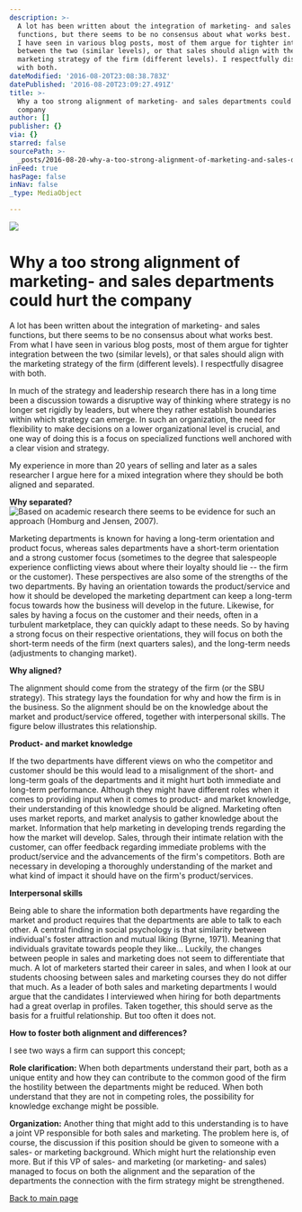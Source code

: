 ```yaml
---
description: >-
  A lot has been written about the integration of marketing- and sales
  functions, but there seems to be no consensus about what works best. From what
  I have seen in various blog posts, most of them argue for tighter integration
  between the two (similar levels), or that sales should align with the
  marketing strategy of the firm (different levels). I respectfully disagree
  with both.
dateModified: '2016-08-20T23:08:38.783Z'
datePublished: '2016-08-20T23:09:27.491Z'
title: >-
  Why a too strong alignment of marketing- and sales departments could hurt the
  company
author: []
publisher: {}
via: {}
starred: false
sourcePath: >-
  _posts/2016-08-20-why-a-too-strong-alignment-of-marketing-and-sales-departmen.md
inFeed: true
hasPage: false
inNav: false
_type: MediaObject

---
```

![](https://the-grid-user-content.s3-us-west-2.amazonaws.com/3d130e08-c1a1-4eeb-983c-f16ec4bbcadb.jpg)

# Why a too strong alignment of marketing- and sales departments could hurt the company

A lot has been written about the integration of marketing- and sales functions, but there seems to be no consensus about what works best. From what I have seen in various blog posts, most of them argue for tighter integration between the two (similar levels), or that sales should align with the marketing strategy of the firm (different levels). I respectfully disagree with both.

In much of the strategy and leadership research there has in a long time been a discussion towards a disruptive way of thinking where strategy is no longer set rigidly by leaders, but where they rather establish boundaries within which strategy can emerge. In such an organization, the need for flexibility to make decisions on a lower organizational level is crucial, and one way of doing this is a focus on specialized functions well anchored with a clear vision and strategy.

My experience in more than 20 years of selling and later as a sales researcher I argue here for a mixed integration where they should be both aligned and separated.

**Why separated?**
![Based on academic research there seems to be evidence for such an approach (Homburg and Jensen, 2007).](https://the-grid-user-content.s3-us-west-2.amazonaws.com/816fe1ce-6ec3-43b5-80d5-8dfafbd01b51.jpg)

Marketing departments is known for having a long-term orientation and product focus, whereas sales departments have a short-term orientation and a strong customer focus (sometimes to the degree that salespeople experience conflicting views about where their loyalty should lie -- the firm or the customer). These perspectives are also some of the strengths of the two departments. By having an orientation towards the product/service and how it should be developed the marketing department can keep a long-term focus towards how the business will develop in the future. Likewise, for sales by having a focus on the customer and their needs, often in a turbulent marketplace, they can quickly adapt to these needs. So by having a strong focus on their respective orientations, they will focus on both the short-term needs of the firm (next quarters sales), and the long-term needs (adjustments to changing market).

**Why aligned?**

The alignment should come from the strategy of the firm (or the SBU strategy). This strategy lays the foundation for why and how the firm is in the business. So the alignment should be on the knowledge about the market and product/service offered, together with interpersonal skills. The figure below illustrates this relationship.

**Product- and market knowledge**

If the two departments have different views on who the competitor and customer should be this would lead to a misalignment of the short- and long-term goals of the departments and it might hurt both immediate and long-term performance. Although they might have different roles when it comes to providing input when it comes to product- and market knowledge, their understanding of this knowledge should be aligned. Marketing often uses market reports, and market analysis to gather knowledge about the market. Information that help marketing in developing trends regarding the how the market will develop. Sales, through their intimate relation with the customer, can offer feedback regarding immediate problems with the product/service and the advancements of the firm's competitors. Both are necessary in developing a thoroughly understanding of the market and what kind of impact it should have on the firm's product/services.

**Interpersonal skills**

Being able to share the information both departments have regarding the market and product requires that the departments are able to talk to each other. A central finding in social psychology is that similarity between individual's foster attraction and mutual liking (Byrne, 1971). Meaning that individuals gravitate towards people they like... Luckily, the changes between people in sales and marketing does not seem to differentiate that much. A lot of marketers started their career in sales, and when I look at our students choosing between sales and marketing courses they do not differ that much. As a leader of both sales and marketing departments I would argue that the candidates I interviewed when hiring for both departments had a great overlap in profiles. Taken together, this should serve as the basis for a fruitful relationship. But too often it does not.

**How to foster both alignment and differences?**

I see two ways a firm can support this concept;

**Role clarification:** When both departments understand their part, both as a unique entity and how they can contribute to the common good of the firm the hostility between the departments might be reduced. When both understand that they are not in competing roles, the possibility for knowledge exchange might be possible.

**Organization:** Another thing that might add to this understanding is to have a joint VP responsible for both sales and marketing. The problem here is, of course, the discussion if this position should be given to someone with a sales- or marketing background. Which might hurt the relationship even more. But if this VP of sales- and marketing (or marketing- and sales) managed to focus on both the alignment and the separation of the departments the connection with the firm strategy might be strengthened.

[Back to main page][0]

[0]: https://thegrid.ai/passion-for-sales-management/